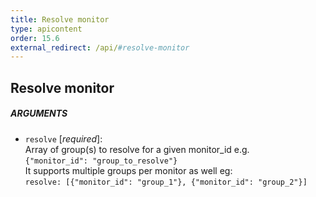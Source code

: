 ```yaml
---
title: Resolve monitor
type: apicontent
order: 15.6
external_redirect: /api/#resolve-monitor
---
```


## Resolve monitor

##### ARGUMENTS
* `resolve` [*required*]:  
    Array of group(s) to resolve for a given monitor_id e.g.  
    `{"monitor_id": "group_to_resolve"}`  
    It supports multiple groups per monitor as well eg:  
    `resolve: [{"monitor_id": "group_1"}, {"monitor_id": "group_2"}]`